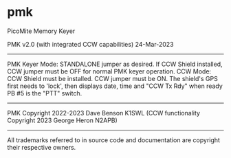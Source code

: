# pmk
PicoMite Memory Keyer

PMK v2.0 (with integrated CCW capabilities) 24-Mar-2023
*******************************************************
PMK Keyer Mode:
    STANDALONE jumper as desired.
    If CCW Shield installed, CCW jumper must be OFF for normal PMK keyer operation.
CCW Mode:
    CCW Shield must be installed.
    CCW jumper must be ON.
    The shield's GPS first needs to 'lock', then displays date, time and "CCW Tx Rdy" when ready
    PB #5 is the "PTT" switch.
********************************************************
PMK Copyright 2022-2023  Dave Benson K1SWL
(CCW functionality Copyright 2023  George Heron N2APB)
********************************************************
All trademarks referred to in source code and documentation are copyright their respective owners.

